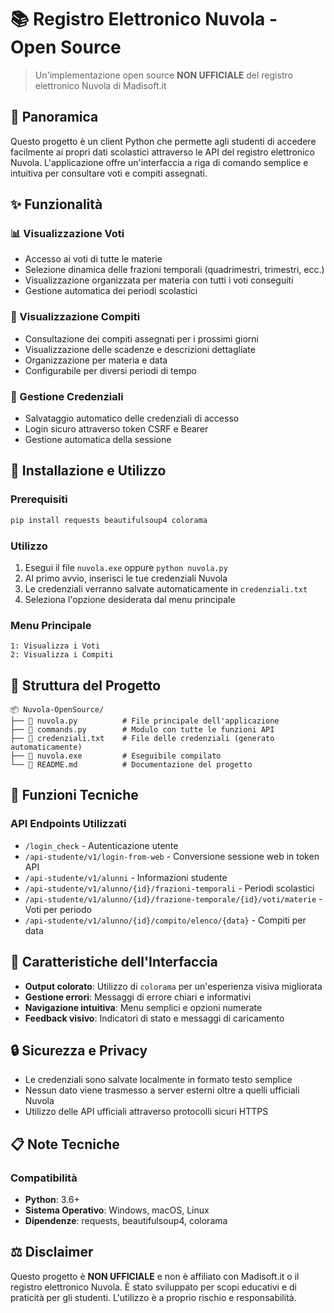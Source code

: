 # 📚 Registro Elettronico Nuvola - Open Source

> Un'implementazione open source **NON UFFICIALE** del registro elettronico Nuvola di Madisoft.it

## 🎯 Panoramica

Questo progetto è un client Python che permette agli studenti di accedere facilmente ai propri dati scolastici attraverso le API del registro elettronico Nuvola. L'applicazione offre un'interfaccia a riga di comando semplice e intuitiva per consultare voti e compiti assegnati.

## ✨ Funzionalità

### 📊 Visualizzazione Voti
- Accesso ai voti di tutte le materie
- Selezione dinamica delle frazioni temporali (quadrimestri, trimestri, ecc.)
- Visualizzazione organizzata per materia con tutti i voti conseguiti
- Gestione automatica dei periodi scolastici

### 📝 Visualizzazione Compiti
- Consultazione dei compiti assegnati per i prossimi giorni
- Visualizzazione delle scadenze e descrizioni dettagliate
- Organizzazione per materia e data
- Configurabile per diversi periodi di tempo

### 🔐 Gestione Credenziali
- Salvataggio automatico delle credenziali di accesso
- Login sicuro attraverso token CSRF e Bearer
- Gestione automatica della sessione

## 🚀 Installazione e Utilizzo

### Prerequisiti
```bash
pip install requests beautifulsoup4 colorama
```

### Utilizzo
1. Esegui il file `nuvola.exe` oppure `python nuvola.py`
2. Al primo avvio, inserisci le tue credenziali Nuvola
3. Le credenziali verranno salvate automaticamente in `credenziali.txt`
4. Seleziona l'opzione desiderata dal menu principale

### Menu Principale
```
1: Visualizza i Voti
2: Visualizza i Compiti
```

## 📁 Struttura del Progetto

```
📦 Nuvola-OpenSource/
├── 📄 nuvola.py          # File principale dell'applicazione
├── 📄 commands.py        # Modulo con tutte le funzioni API
├── 📄 credenziali.txt    # File delle credenziali (generato automaticamente)
├── 📄 nuvola.exe         # Eseguibile compilato
└── 📄 README.md          # Documentazione del progetto
```

## 🔧 Funzioni Tecniche

### API Endpoints Utilizzati
- `/login_check` - Autenticazione utente
- `/api-studente/v1/login-from-web` - Conversione sessione web in token API
- `/api-studente/v1/alunni` - Informazioni studente
- `/api-studente/v1/alunno/{id}/frazioni-temporali` - Periodi scolastici
- `/api-studente/v1/alunno/{id}/frazione-temporale/{id}/voti/materie` - Voti per periodo
- `/api-studente/v1/alunno/{id}/compito/elenco/{data}` - Compiti per data

## 🎨 Caratteristiche dell'Interfaccia

- **Output colorato**: Utilizzo di `colorama` per un'esperienza visiva migliorata
- **Gestione errori**: Messaggi di errore chiari e informativi
- **Navigazione intuitiva**: Menu semplici e opzioni numerate
- **Feedback visivo**: Indicatori di stato e messaggi di caricamento

## 🔒 Sicurezza e Privacy

- Le credenziali sono salvate localmente in formato testo semplice
- Nessun dato viene trasmesso a server esterni oltre a quelli ufficiali Nuvola
- Utilizzo delle API ufficiali attraverso protocolli sicuri HTTPS

## 📋 Note Tecniche

### Compatibilità
- **Python**: 3.6+
- **Sistema Operativo**: Windows, macOS, Linux
- **Dipendenze**: requests, beautifulsoup4, colorama

## ⚖️ Disclaimer

Questo progetto è **NON UFFICIALE** e non è affiliato con Madisoft.it o il registro elettronico Nuvola. È stato sviluppato per scopi educativi e di praticità per gli studenti. L'utilizzo è a proprio rischio e responsabilità.
